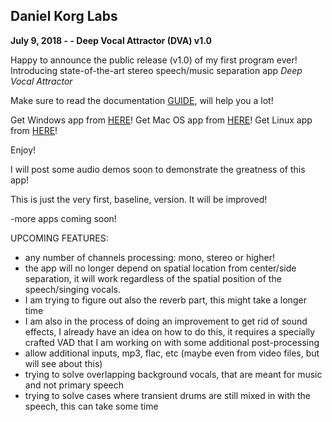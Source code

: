 ## Daniel Korg Labs
**July 9, 2018 - - Deep Vocal Attractor (DVA) v1.0**

Happy to announce the public release (v1.0) of my first program ever!
Introducing state-of-the-art stereo speech/music separation app
*Deep Vocal Attractor*

Make sure to read the documentation [GUIDE](https://raw.githubusercontent.com/danielkorg/danielkorg.github.io/master/GUIDE.txt), will help you a lot!

Get Windows app from [HERE](https://github.com/danielkorg/danielkorg.github.io/raw/master/DVA.zip)!
Get Mac OS app from [HERE](https://github.com/danielkorg/danielkorg.github.io/raw/master/DVAmac.zip)!
Get Linux app from [HERE](https://github.com/danielkorg/danielkorg.github.io/raw/master/DVAlinux.zip)!

Enjoy!

I will post some audio demos soon to demonstrate the greatness of this app!

This is just the very first, baseline, version. It will be improved!

-more apps coming soon!

UPCOMING FEATURES:

- any number of channels processing: mono, stereo or higher!
- the app will no longer depend on spatial location from center/side separation, it will work regardless of the spatial position of the speech/singing vocals.
- I am trying to figure out also the reverb part, this might take a longer time
- I am also in the process of doing an improvement to get rid of sound effects, I already have an idea on how to do this, it requires a specially crafted VAD that I am working on with some additional post-processing
- allow additional inputs, mp3, flac, etc (maybe even from video files, but will see about this)
- trying to solve overlapping background vocals, that are meant for music and not primary speech
- trying to solve cases where transient drums are still mixed in with the speech, this can take some time
